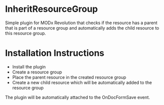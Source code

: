 InheritResourceGroup
====================

Simple plugin for MODx Revolution that checks if the resource has a parent that is part of a resource group and automatically adds the child resource to this resource group.

Installation Instructions
=========================

- Install the plugin
- Create a resource group
- Place the parent resource in the created resource group
- Create a new child resource which will be automatically added to the resource group

The plugin will be automatically attached to the OnDocFormSave event.
